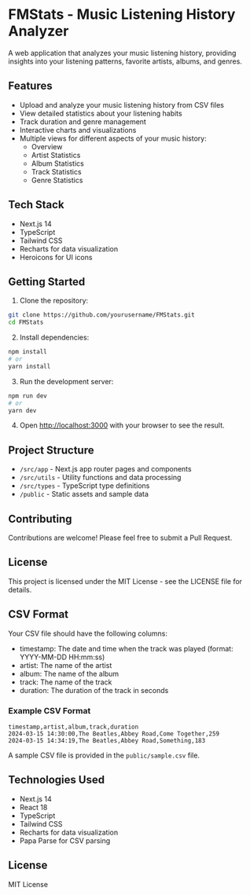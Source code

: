 # FMStats - Music Listening History Analyzer

A web application that analyzes your music listening history, providing insights into your listening patterns, favorite artists, albums, and genres.

## Features

- Upload and analyze your music listening history from CSV files
- View detailed statistics about your listening habits
- Track duration and genre management
- Interactive charts and visualizations
- Multiple views for different aspects of your music history:
  - Overview
  - Artist Statistics
  - Album Statistics
  - Track Statistics
  - Genre Statistics

## Tech Stack

- Next.js 14
- TypeScript
- Tailwind CSS
- Recharts for data visualization
- Heroicons for UI icons

## Getting Started

1. Clone the repository:
```bash
git clone https://github.com/yourusername/FMStats.git
cd FMStats
```

2. Install dependencies:
```bash
npm install
# or
yarn install
```

3. Run the development server:
```bash
npm run dev
# or
yarn dev
```

4. Open [http://localhost:3000](http://localhost:3000) with your browser to see the result.

## Project Structure

- `/src/app` - Next.js app router pages and components
- `/src/utils` - Utility functions and data processing
- `/src/types` - TypeScript type definitions
- `/public` - Static assets and sample data

## Contributing

Contributions are welcome! Please feel free to submit a Pull Request.

## License

This project is licensed under the MIT License - see the LICENSE file for details.

## CSV Format

Your CSV file should have the following columns:
- timestamp: The date and time when the track was played (format: YYYY-MM-DD HH:mm:ss)
- artist: The name of the artist
- album: The name of the album
- track: The name of the track
- duration: The duration of the track in seconds

### Example CSV Format

```csv
timestamp,artist,album,track,duration
2024-03-15 14:30:00,The Beatles,Abbey Road,Come Together,259
2024-03-15 14:34:19,The Beatles,Abbey Road,Something,183
```

A sample CSV file is provided in the `public/sample.csv` file.

## Technologies Used

- Next.js 14
- React 18
- TypeScript
- Tailwind CSS
- Recharts for data visualization
- Papa Parse for CSV parsing

## License

MIT License 